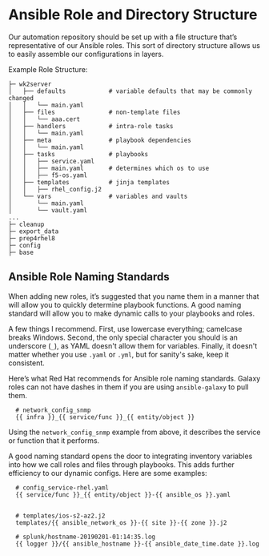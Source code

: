# Ansible Role and Directory Structure
Our automation repository should be set up with a file structure that’s representative of our Ansible roles. This sort of directory structure allows us to easily assemble our configurations in layers.

Example Role Structure:

```
├─ wk2server
│   ├── defaults            # variable defaults that may be commonly changed
│   │   └── main.yaml
│   ├── files               # non-template files
│   │   └── aaa.cert
│   ├── handlers            # intra-role tasks
│   │   └── main.yaml
│   ├── meta                # playbook dependencies
│   │   └── main.yaml
│   ├── tasks               # playbooks
│   │   ├── service.yaml
│   │   ├── main.yaml       # determines which os to use
│   │   ├── f5-os.yaml
│   ├── templates           # jinja templates
│   │   ├── rhel_config.j2
│   └── vars                # variables and vaults
│       └── main.yaml
│       └── vault.yaml
...
├─ cleanup
├─ export_data
├─ prep4rhel8
├─ config
├─ base
```

## Ansible Role Naming Standards

When adding new roles, it’s suggested that you name them in a manner that will allow you to quickly determine playbook functions. A good naming standard will allow you to make dynamic calls to your playbooks and roles.

A few things I recommend. First, use lowercase everything; camelcase breaks Windows. Second, the only special character you should is an underscore (`_`), as YAML doesn't allow them for variables. Finally, it doesn't matter whether you use `.yaml` or `.yml`, but for sanity's sake, keep it consistent.

Here’s what Red Hat recommends for Ansible role naming standards. Galaxy roles can not have dashes in them if you are using `ansible-galaxy` to pull them.

```
  # network_config_snmp
  {{ infra }}_{{ service/func }}_{{ entity/object }}
```

Using the `network_config_snmp` example from above, it describes the service or function that it performs. 

A good naming standard opens the door to integrating inventory variables into how we call roles and files through playbooks. This adds further efficiency to our dynamic configs. Here are some examples:

```
  # config_service-rhel.yaml
  {{ service/func }}_{{ entity/object }}-{{ ansible_os }}.yaml


  # templates/ios-s2-az2.j2
  templates/{{ ansible_network_os }}-{{ site }}-{{ zone }}.j2

  # splunk/hostname-20190201-01:14:35.log
  {{ logger }}/{{ ansible_hostname }}-{{ ansible_date_time.date }}.log
```
